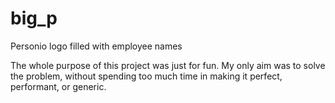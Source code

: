 # big_p
Personio logo filled with employee names

The whole purpose of this project was just for fun. My only aim was to solve the problem, without spending too much time in making it perfect, performant, or generic.
